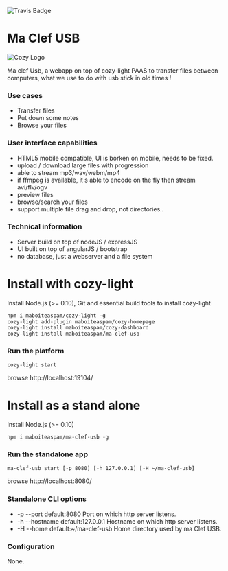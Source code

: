 ![Travis Badge](https://api.travis-ci.org/maboiteaspam/ma-clef-usb.svg)

# Ma Clef USB

![Cozy Logo](https://raw.github.com/cozy/cozy-setup/gh-pages/assets/images/happycloud.png)

Ma clef Usb, a webapp on top of cozy-light PAAS to transfer files between computers,
what we use to do with usb  stick in old times !

### Use cases
- Transfer files
- Put down some notes
- Browse your files

### User interface capabilities
- HTML5 mobile compatible, UI is borken on mobile, needs to be fixed.
- upload / download large files with progression
- able to stream mp3/wav/webm/mp4
- if ffmpeg is available, it s able to encode on the fly then stream avi/flv/ogv
- preview files
- browse/search your files
- support multiple file drag and drop, not directories..

### Technical information
- Server build on top of nodeJS / expressJS
- UI built on top of angularJS / bootstrap
- no database, just a webserver and a file system

# Install with cozy-light
Install Node.js (>= 0.10),
Git and essential build tools to install cozy-light
```
npm i maboiteaspam/cozy-light -g 
cozy-light add-plugin maboiteaspam/cozy-homepage 
cozy-light install maboiteaspam/cozy-dashboard 
cozy-light install maboiteaspam/ma-clef-usb 
```

### Run the platform
```
cozy-light start
```
browse http://localhost:19104/


# Install as a stand alone
Install Node.js (>= 0.10)
```
npm i maboiteaspam/ma-clef-usb -g
```

### Run the standalone app
```
ma-clef-usb start [-p 8080] [-h 127.0.0.1] [-H ~/ma-clef-usb]
```
browse http://localhost:8080/

### Standalone CLI options

- -p --port default:8080 Port on which http server listens.
- -h --hostname default:127.0.0.1 Hostname on which http server listens.
- -H --home default:~/ma-clef-usb Home directory used by ma Clef USB.

### Configuration

None.

